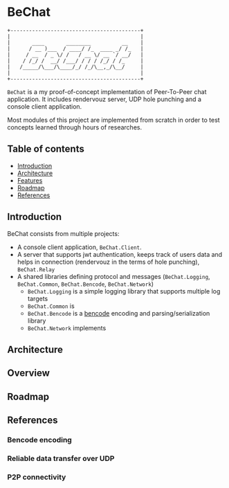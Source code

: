 BeChat
=================================================

```
+------------------------------------------+
|                                          |
|       ____       ________          __    |
|      / __ )___  / ____/ /_  ____ _/ /_   |
|     / __  / _ \/ /   / __ \/ __ `/ __/   |
|    / /_/ /  __/ /___/ / / / /_/ / /_     |
|   /_____/\___/\____/_/ /_/\__,_/\__/     |
|                                          |
+------------------------------------------+
```
        
`BeChat` is a my proof-of-concept implementation of Peer-To-Peer chat application. It includes rendervouz server, UDP hole punching and a console client application.

Most modules of this project are implemented from scratch in order to test concepts learned through hours of researches.


Table of contents
-----------------

* [Introduction](#introduction)
* [Architecture](#introduction)
* [Features](#features)
* [Roadmap](#roadmap)
* [References](#roadmap)

Introduction
------------

BeChat consists from multiple projects:

- A console client application, `BeChat.Client`. 
- A server that supports jwt authentication, keeps track of users data and helps in connection (rendervouz in the terms of hole punching), `BeChat.Relay`
- A shared libraries defining protocol and messages (`BeChat.Logging`, `BeChat.Common`, `BeChat.Bencode`, `BeChat.Network`)
  - `BeChat.Logging` is a simple logging library that supports multiple log targets
  - `BeChat.Common`  is 
  - `BeChat.Bencode` is a [bencode](https://ru.wikipedia.org/wiki/Bencode) encoding and parsing/serialization library
  - `BeChat.Network` implements

Architecture
-----------

Overview
------------

Roadmap
------------

References 
------------

### Bencode encoding

### Reliable data transfer over UDP

### P2P connectivity
